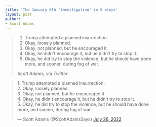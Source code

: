 ```yaml
---
title: 'The January 6th ‘investigation’ in 5 steps'
layout: post
author:
- Scott Adams
---
```


> 1. Trump attempted a planned insurrection.
> 2. Okay, loosely planned.
> 3. Okay, not planned, but he encouraged it.
> 4. Okay, he didn't encourage it, but he didn't try to stop it.
> 5. Okay, he did try to stop the violence, but he should have done more, and sooner, during fog of war.
>
> <cite>Scott Adams, via Twitter</cite>

<blockquote class="twitter-tweet"><p lang="en" dir="ltr">1. Trump attempted a planned insurrection.<br>2. Okay, loosely planned.<br>3. Okay, not planned, but he encouraged it.<br>4. Okay, he didn&#39;t encourage it, but he didn&#39;t try to stop it.<br>5. Okay, he did try to stop the violence, but he should have done more, and sooner, during fog of war.</p>&mdash; Scott Adams (@ScottAdamsSays) <a href="https://twitter.com/ScottAdamsSays/status/1551915368939020289?ref_src=twsrc%5Etfw">July 26, 2022</a></blockquote> <script async src="https://platform.twitter.com/widgets.js" charset="utf-8"></script>
